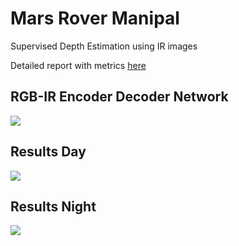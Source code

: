 # Mars Rover Manipal

Supervised Depth Estimation using IR images 

Detailed report with metrics [here](https://drive.google.com/open?id=1_dA0_R-ZEDAT6cjaeVOq6hFsXlnt1svV)

## RGB-IR Encoder Decoder Network

![](RGBIR_ENCDEC.png)

## Results Day

![](gifs/day_depth.gif)


## Results Night

![](gifs/night_depth.gif)
